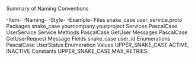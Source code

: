 Summary of Naming Conventions

-Item-			-Naming-		 -Style-	-Example-
Files	 snake_case	user_service.proto
Packages	snake_case	yourcompany.yourproject
Services	PascalCase	UserService
Service Methods	PascalCase	GetUser
Messages	PascalCase	GetUserRequest
Message Fields	snake_case	user_id
Enumerations	PascalCase	UserStatus
Enumeration Values	UPPER_SNAKE_CASE	ACTIVE, INACTIVE
Constants	UPPER_SNAKE_CASE	MAX_RETRIES
